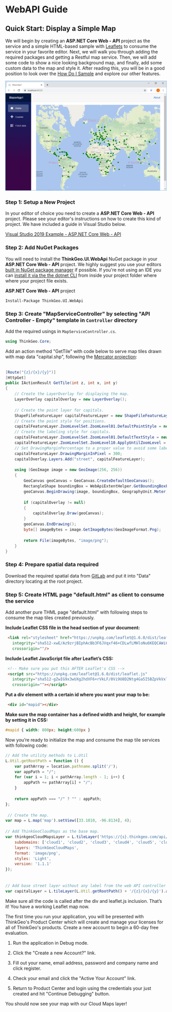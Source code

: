 # WebAPI Guide

## Quick Start: Display a Simple Map

We will begin by creating an **ASP.NET Core Web - API** project as the service and a simple HTML-based sample with [Leaflets](https://leafletjs.com/) to consume the service in your favorite editor. Next, we will walk you through adding the required packages and getting a Restful map service.  Then, we will add some code to show a nice looking background map, and finally, add some custom data to the map and style it.  After reading this, you will be in a good position to look over the [How Do I Sample](samples) and explore our other features.

![alt text](assets/quickstart_webmaps_shapefile_pointstyle_screenshot.png "Simple Map")

### Step 1: Setup a New Project

In your editor of choice you need to create a **ASP.NET Core Web - API** project.  Please see your editor's instructions on how to create this kind of project.  We have included a guide in Visual Studio below.

[Visual Studio 2019 Example - ASP.NET Core Web - API](https://docs.microsoft.com/en-us/aspnet/core/tutorials/first-web-api?view=aspnetcore-3.1&tabs=visual-studio)

### Step 2: Add NuGet Packages

You will need to install the **ThinkGeo.UI.WebApi** NuGet package in your **ASP.NET Core Web - API** project.  We highly suggest you use your editors [built in NuGet package manager](https://docs.microsoft.com/en-us/nuget/quickstart/) if possible.  If you're not using an IDE you can [install it via the the dotnet CLI](https://docs.microsoft.com/en-us/nuget/consume-packages/install-use-packages-dotnet-cli) from inside your project folder where where your project file exists.

**ASP.NET Core Web - API** project

```shell
Install-Package ThinkGeo.UI.WebApi
```

### Step 3: Create "MapServiceController" by selecting "API Controller - Empty" template in `Controller` directory

Add the required usings in `MapServiceController.cs`.

```csharp
using ThinkGeo.Core;
```

Add an action method "GetTile" with code below to serve map tiles drawn with map data "capital.shp", following the [Mercator projection](https://en.wikipedia.org/wiki/Mercator_projection):

```csharp

[Route("{z}/{x}/{y}")]
[HttpGet]
public IActionResult GetTile(int z, int x, int y)
{
    // Create the LayerOverlay for displaying the map.
    LayerOverlay capitalOverlay = new LayerOverlay();

    // Create the point layer for capitals.
    ShapeFileFeatureLayer capitalFeatureLayer = new ShapeFileFeatureLayer(Path.Combine(AppContext.BaseDirectory, "../../../Data/capital.shp"));
    // Create the point style for positions.
    capitalFeatureLayer.ZoomLevelSet.ZoomLevel01.DefaultPointStyle = new PointStyle(PointSymbolType.Circle, 3, new GeoSolidBrush(GeoColor.FromHtml("#99cc33")), new GeoPen(GeoColor.FromHtml("#666666"), 1));
    // Create the labeling style for capitals.
    capitalFeatureLayer.ZoomLevelSet.ZoomLevel01.DefaultTextStyle = new TextStyle("CITY_NAME", new GeoFont("Arial", 12), new GeoSolidBrush(GeoColors.Black));
    capitalFeatureLayer.ZoomLevelSet.ZoomLevel10.ApplyUntilZoomLevel = ApplyUntilZoomLevel.Level20;
    // Set DrawingMarginPercentage to a proper value to avoid some labels are cut-off
    capitalFeatureLayer.DrawingMarginInPixel = 300;
    capitalOverlay.Layers.Add("street", capitalFeatureLayer);

    using (GeoImage image = new GeoImage(256, 256))
    {
        GeoCanvas geoCanvas = GeoCanvas.CreateDefaultGeoCanvas();
        RectangleShape boundingBox = WebApiExtentHelper.GetBoundingBoxForXyz(x, y, z, GeographyUnit.Meter);
        geoCanvas.BeginDrawing(image, boundingBox, GeographyUnit.Meter);

        if (capitalOverlay != null)
        {
            capitalOverlay.Draw(geoCanvas);
        }
        geoCanvas.EndDrawing();
        byte[] imageBytes = image.GetImageBytes(GeoImageFormat.Png);

        return File(imageBytes, "image/png");
    }
}
```

### Step 4: Prepare spatial data required

Download the required spatial data from [GitLab](/samples/data) and put it into "Data" directory locating at the root project.

### Step 5: Create HTML page "default.html" as client to consume the service

Add another pure THML page "default.html" with following steps to consume the map tiles created previously. 

 **Include Leaflet CSS file in the head section of your document:**
```html
 <link rel="stylesheet" href="https://unpkg.com/leaflet@1.6.0/dist/leaflet.css"
   integrity="sha512-xwE/Az9zrjBIphAcBb3F6JVqxf46+CDLwfLMHloNu6KEQCAWi6HcDUbeOfBIptF7tcCzusKFjFw2yuvEpDL9wQ=="
   crossorigin=""/>
```

**Include Leaflet JavaScript file after Leaflet’s CSS:**
```html
 <!-- Make sure you put this AFTER Leaflet's CSS -->
 <script src="https://unpkg.com/leaflet@1.6.0/dist/leaflet.js"
   integrity="sha512-gZwIG9x3wUXg2hdXF6+rVkLF/0Vi9U8D2Ntg4Ga5I5BZpVkVxlJWbSQtXPSiUTtC0TjtGOmxa1AJPuV0CPthew=="
   crossorigin=""></script>
```

**Put a div element with a certain id where you want your map to be:**
```html
 <div id="mapid"></div>
```

**Make sure the map container has a defined width and height, for example by setting it in CSS:**
```css
#mapid { width: 800px; height:600px }
```

Now you’re ready to initialize the map and consume the map tile services with following code:

```javascript
// Add the utility methods to L.Util
L.Util.getRootPath = function () {
    var pathArray = location.pathname.split('/');
    var appPath = "/";
    for (var i = 1; i < pathArray.length - 1; i++) {
        appPath += pathArray[i] + "/";
    }

    return appPath === "/" ? "" : appPath;
};

 // Create the map.
var map = L.map('map').setView([33.1010, -96.8134], 4);

// Add ThinkGeoCloudMaps as the base map.
var thinkgeoCloudMapsLayer = L.tileLayer('https://{s}.thinkgeo.com/api/v1/maps/raster/light/x1/3857/256/{z}/{x}/{y}.png?apikey=YOUR THINKGEO CLOUD API KEY', {
    subdomains: ['cloud1', 'cloud2', 'cloud3', 'cloud4', 'cloud5', 'cloud6'],
    layers: 'ThinkGeoCloudMaps',
    format: 'image/png',
    styles: 'Light',
    version: '1.1.1'
});


// Add base street layer without any label from the web API controller of this Project.
var capitalLayer = L.tileLayer(L.Util.getRootPath() + '/{z}/{x}/{y}').addTo(map);
```

Make sure all the code is called after the div and leaflet.js inclusion. That’s it! You have a working Leaflet map now.


The first time you run your application, you will be presented with ThinkGeo's Product Center which will create and manage your licenses for all of ThinkGeo's products. Create a new account to begin a 60-day free evaluation.

1. Run the application in Debug mode.

1. Click the "Create a new Account?" link.

1. Fill out your name, email address, password and company name and click register.

1. Check your email and click the "Active Your Account" link.

1. Return to Product Center and login using the credentials your just created and hit "Continue Debugging" button.

You should now see your map with our Cloud Maps layer!
